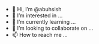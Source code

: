 - 👋 Hi, I’m @abuhsish
- 👀 I’m interested in ...
- 🌱 I’m currently learning ...
- 💞️ I’m looking to collaborate on ...
- 📫 How to reach me ...

<!---
abuhsish/abuhsish is a ✨ special ✨ repository because its `README.md` (this file) appears on your GitHub profile.
You can click the Preview link to take a look at your changes.
--->

